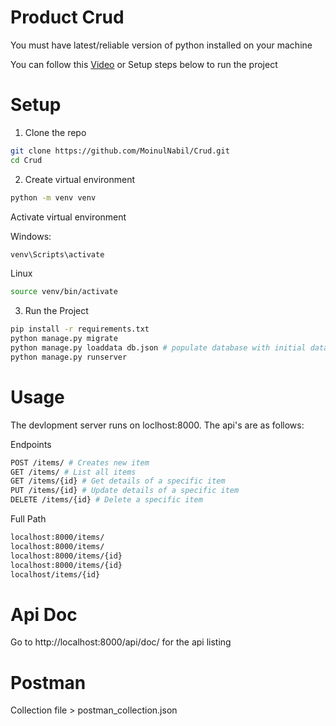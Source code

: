 Product Crud
===
You must have latest/reliable version of python installed on your machine

You can follow this [Video](https://drive.google.com/file/d/1cJT1GLP_INRahFL63fy2BnvMkbmagSrL/view?usp=sharing)
or Setup steps below to run the project

Setup
===
1. Clone the repo
```bash
git clone https://github.com/MoinulNabil/Crud.git
cd Crud
```

2. Create virtual environment

```bash
python -m venv venv
```

Activate virtual environment

Windows:
```bash
venv\Scripts\activate
```

Linux
```bash
source venv/bin/activate
```

3. Run the Project

```bash
pip install -r requirements.txt
python manage.py migrate
python manage.py loaddata db.json # populate database with initial data
python manage.py runserver
```

Usage
===
The devlopment server runs on loclhost:8000. The api's are as follows:

Endpoints
```bash
POST /items/ # Creates new item
GET /items/ # List all items
GET /items/{id} # Get details of a specific item
PUT /items/{id} # Update details of a specific item
DELETE /items/{id} # Delete a specific item
```

Full Path
```bash
localhost:8000/items/
localhost:8000/items/
localhost:8000/items/{id}
localhost:8000/items/{id}
localhost/items/{id}
```

Api Doc
===
Go to http://localhost:8000/api/doc/ for the api listing

Postman
===
Collection file > postman_collection.json
